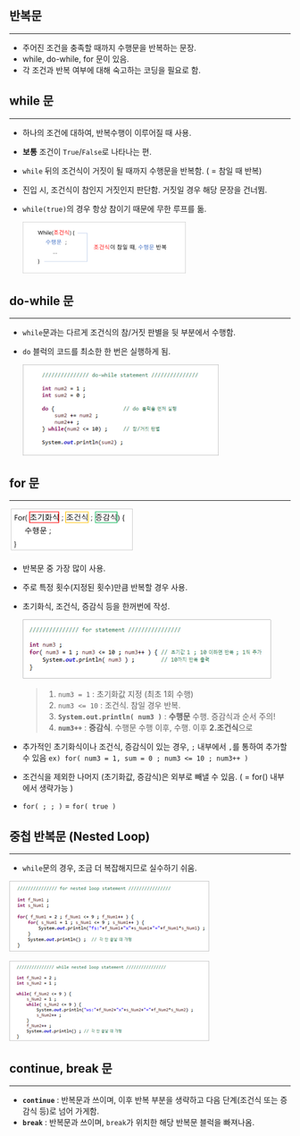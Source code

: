 ## 반복문

---

* 주어진 조건을 충족할 때까지 수행문을 반복하는 문장.
* while, do-while, for 문이 있음.
* 각 조건과 반복 여부에 대해 숙고하는 코딩을 필요로 함.



## while 문

---

* 하나의 조건에 대하여, 반복수행이 이루어질 때 사용.

* **보통** 조건이 `True`/`False`로 나타나는 편.

* `while` 뒤의 조건식이 거짓이 될 때까지 수행문을 반복함. ( = 참일 때 반복)

* 진입 시, 조건식이 참인지 거짓인지 판단함. 거짓일 경우 해당 문장을 건너뜀.

* `while(true)`의 경우 항상 참이기 때문에 무한 루프를 돎.

    <img src="images/image-20200809105626161.png" alt="image-20200809105626161" style="zoom:80%;" />



## do-while 문

---

* `while`문과는 다르게 조건식의 참/거짓 판별을 뒷 부분에서 수행함.

* `do` 블럭의 코드를 최소한 한 번은 실행하게 됨.

    <img src="images/image-20200809112011578.png" alt="image-20200809112011578" style="zoom:80%;" />



## for 문

---

<img src="images/image-20200809112519778.png" alt="image-20200809112519778" style="zoom:80%;" />

* 반복문 중 가장 많이 사용.

* 주로 특정 횟수(지정된 횟수)만큼 반복할 경우 사용.

* 초기화식, 조건식, 증감식 등을 한꺼번에 작성.

    ![image-20200809120555545](images/image-20200809120555545.png)

    >1. `num3 = 1` : 초기화값 지정 (최초 1회 수행)
    >2. `num3 <= 10` : 조건식. 참일 경우 반복.
    >3. **`System.out.println( num3 )`** : **수행문** 수행. 증감식과 순서 주의!
    >4. **`num3++`** : **증감식**. 수행문 수행 이후, 수행. 이후 **2.조건식**으로 

    

* 추가적인 초기화식이나 조건식, 증감식이 있는 경우, `;` 내부에서 `,`를 통하여 추가할 수 있음 `ex) for( num3 = 1, sum = 0 ; num3 <= 10 ; num3++ )`

* 조건식을 제외한 나머지 (초기화값, 증감식)은 외부로 빼낼 수 있음. ( = for() 내부에서 생략가능 )

* `for( ; ; )` = `for( true )`



## 중첩 반복문 (Nested Loop)

---

* `while`문의 경우, 조금 더 복잡해지므로 실수하기 쉬움.

![image-20200809124648730](images/image-20200809124648730.png)

![image-20200809124656585](images/image-20200809124656585.png)





## continue, break 문

---

* **`continue`** : 반복문과 쓰이며, 이후 반복 부분을 생략하고 다음 단계(조건식 또는 증감식 등)로 넘어 가게함.
* **`break`** : 반복문과 쓰이며, `break`가 위치한 해당 반복문 블럭을 빠져나옴.

